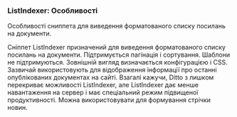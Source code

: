 
<meta http-equiv="Content-Type" content="text/html; charset=utf-8">
<h3>ListIndexer: Особливості </h3> 
Особливості сниппета для виведення форматованого списку посилань на документи.	
<br>
<p>Сніппет <span class="text-bold">ListIndexer</span> призначений для виведення форматованого списку посилань на документи. Підтримується пагінація і сортування. Шаблони не підтримуються. Зовнішній вигляд визначається конфігурацією і CSS. Зазвичай використовують для відображення інформації про останні опублікованих документах на сайті. Взагалі кажучи, Ditto з лишком перекриває можливості ListIndexer, але ListIndexer дає менше навантаження на сервер і має спеціальний режим підвищеної продуктивності. Можна використовувати для формування стрічки новин. </ P>
